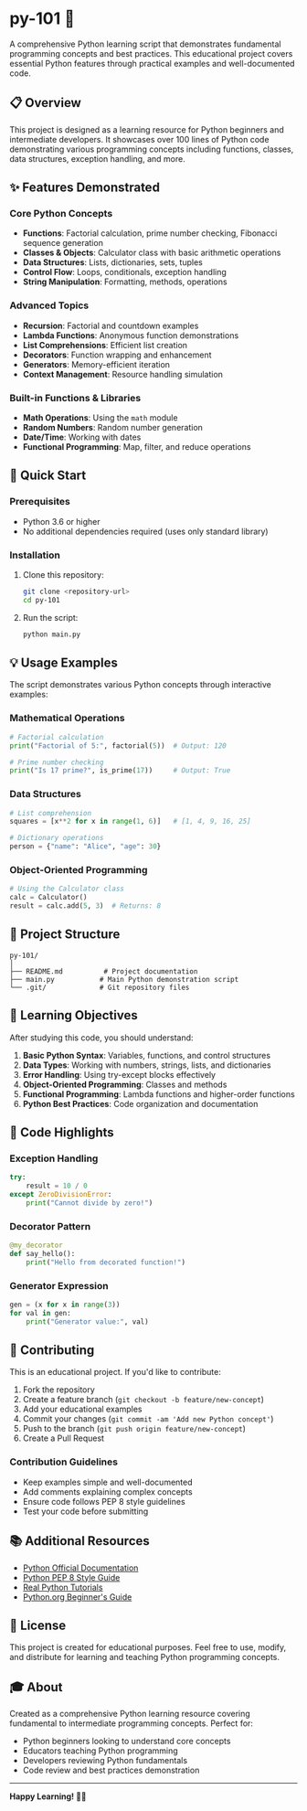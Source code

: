 # py-101 🐍

A comprehensive Python learning script that demonstrates fundamental programming concepts and best practices. This educational project covers essential Python features through practical examples and well-documented code.

## 📋 Overview

This project is designed as a learning resource for Python beginners and intermediate developers. It showcases over 100 lines of Python code demonstrating various programming concepts including functions, classes, data structures, exception handling, and more.

## ✨ Features Demonstrated

### Core Python Concepts
- **Functions**: Factorial calculation, prime number checking, Fibonacci sequence generation
- **Classes & Objects**: Calculator class with basic arithmetic operations
- **Data Structures**: Lists, dictionaries, sets, tuples
- **Control Flow**: Loops, conditionals, exception handling
- **String Manipulation**: Formatting, methods, operations

### Advanced Topics
- **Recursion**: Factorial and countdown examples
- **Lambda Functions**: Anonymous function demonstrations
- **List Comprehensions**: Efficient list creation
- **Decorators**: Function wrapping and enhancement
- **Generators**: Memory-efficient iteration
- **Context Management**: Resource handling simulation

### Built-in Functions & Libraries
- **Math Operations**: Using the `math` module
- **Random Numbers**: Random number generation
- **Date/Time**: Working with dates
- **Functional Programming**: Map, filter, and reduce operations

## 🚀 Quick Start

### Prerequisites
- Python 3.6 or higher
- No additional dependencies required (uses only standard library)

### Installation
1. Clone this repository:
   ```bash
   git clone <repository-url>
   cd py-101
   ```

2. Run the script:
   ```bash
   python main.py
   ```

## 💡 Usage Examples

The script demonstrates various Python concepts through interactive examples:

### Mathematical Operations
```python
# Factorial calculation
print("Factorial of 5:", factorial(5))  # Output: 120

# Prime number checking
print("Is 17 prime?", is_prime(17))     # Output: True
```

### Data Structures
```python
# List comprehension
squares = [x**2 for x in range(1, 6)]   # [1, 4, 9, 16, 25]

# Dictionary operations
person = {"name": "Alice", "age": 30}
```

### Object-Oriented Programming
```python
# Using the Calculator class
calc = Calculator()
result = calc.add(5, 3)  # Returns: 8
```

## 📂 Project Structure

```
py-101/
│
├── README.md          # Project documentation
├── main.py           # Main Python demonstration script
└── .git/             # Git repository files
```

## 🎯 Learning Objectives

After studying this code, you should understand:

1. **Basic Python Syntax**: Variables, functions, and control structures
2. **Data Types**: Working with numbers, strings, lists, and dictionaries
3. **Error Handling**: Using try-except blocks effectively
4. **Object-Oriented Programming**: Classes and methods
5. **Functional Programming**: Lambda functions and higher-order functions
6. **Python Best Practices**: Code organization and documentation

## 🔧 Code Highlights

### Exception Handling
```python
try:
    result = 10 / 0
except ZeroDivisionError:
    print("Cannot divide by zero!")
```

### Decorator Pattern
```python
@my_decorator
def say_hello():
    print("Hello from decorated function!")
```

### Generator Expression
```python
gen = (x for x in range(3))
for val in gen:
    print("Generator value:", val)
```

## 🤝 Contributing

This is an educational project. If you'd like to contribute:

1. Fork the repository
2. Create a feature branch (`git checkout -b feature/new-concept`)
3. Add your educational examples
4. Commit your changes (`git commit -am 'Add new Python concept'`)
5. Push to the branch (`git push origin feature/new-concept`)
6. Create a Pull Request

### Contribution Guidelines
- Keep examples simple and well-documented
- Add comments explaining complex concepts
- Ensure code follows PEP 8 style guidelines
- Test your code before submitting

## 📚 Additional Resources

- [Python Official Documentation](https://docs.python.org/3/)
- [Python PEP 8 Style Guide](https://pep8.org/)
- [Real Python Tutorials](https://realpython.com/)
- [Python.org Beginner's Guide](https://wiki.python.org/moin/BeginnersGuide)

## 📄 License

This project is created for educational purposes. Feel free to use, modify, and distribute for learning and teaching Python programming concepts.

## 🎓 About

Created as a comprehensive Python learning resource covering fundamental to intermediate programming concepts. Perfect for:
- Python beginners looking to understand core concepts
- Educators teaching Python programming
- Developers reviewing Python fundamentals
- Code review and best practices demonstration

---

**Happy Learning! 🐍✨**